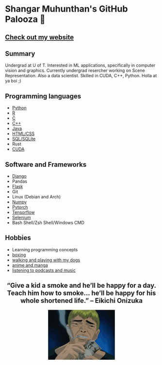 # Shangar Muhunthan's GitHub Palooza 🥳

## [Check out my website](https://shangar.site)

## Summary
Undergrad at U of T. Interested in ML applications, specifically in computer vision and graphics. Currently undergrad resercher working on Scene Representation. Also a data scientist. Skilled in CUDA, C++, Python. Holla at ya boi ;)

## Programming languages
- [Python](https://github.com/shangar21/ML-python/)
- [R](https://github.com/shangar21/R_language_learning)
- [C](https://github.com/shangar21/csca48)
- [C++](https://github.com/shangar21/chess_engine)
- [Java](https://github.com/shangar21/doctor-appt-app)
- [HTML/CSS](https://github.com/shangar21/best-cscb63-website/tree/main/templates)
- [SQL/SQLite](https://github.com/shangar21/best-cscb63-website)
- Rust
- [CUDA](https://github.com/shangar21/raytracing)
  
## Software and Frameworks
- [Django](https://github.com/shangar21/learn_django)
- Pandas
- [Flask](https://github.com/shangar21/best-cscb63-website)
- Git
- Linux (Debian and Arch)
- [Numpy](https://github.com/shangar21/ML-python/tree/master/Scratch%20Neural%20Networks)
- [Pytorch](https://github.com/shangar21/compubox)
- [Tensorflow](https://github.com/shangar21/yuHacks21-1)
- [Selenium](https://github.com/shangar21/gi_scraper)
- Bash Shell/Zsh Shell/Windows CMD

## Hobbies
- Learning programming concepts 
- [boxing](https://www.instagram.com/scarberianboxingclub/)
- [walking and playing with my dogs](https://www.instagram.com/rex_and_ryno/)
- [anime and manga](https://myanimelist.net/profile/shangar21)
- [listening to podcasts and music](https://open.spotify.com/user/sharanshangar)

<center>

## “Give a kid a smoke and he’ll be happy for a day. Teach him how to smoke… he’ll be happy for his whole shortened life.” – Eikichi Onizuka
<img src="img/tenor.gif" alt>

</center>


